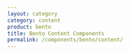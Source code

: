 ```yaml
---
layout: category
category: content
product: bento
title: Bento Content Components
permalink: /components/bento/content/
---
```


